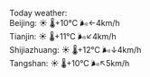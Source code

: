 Today weather:  
Beijing: ☀️   🌡️+10°C 🌬️←4km/h  
Tianjin: ☀️   🌡️+11°C 🌬️↙4km/h  
Shijiazhuang: ☀️   🌡️+12°C 🌬️↓4km/h  
Tangshan: ☀️   🌡️+10°C 🌬️↖5km/h  
